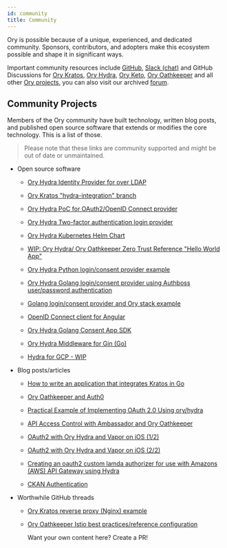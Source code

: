 ```yaml
---
id: community
title: Community
---
```


Ory is possible because of a unique, experienced, and dedicated community.
Sponsors, contributors, and adopters make this ecosystem possible and shape it
in significant ways.

Important community resources include [GitHub](https://github.com/Ory),
[Slack (chat)](https://slack.Ory.sh/) and GitHub Discussions for
[Ory Kratos](https://github.com/ory/kratos/discussions),
[Ory Hydra](https://github.com/ory/hydra/discussions),
[Ory Keto](https://github.com/ory/oathkeeper/discussions),
[Ory Oathkeeper](https://github.com/ory/oathkeeper/discussions) and all other
[Ory projects](https://github.com/ory/meta/discussions), you can also visit our
archived [forum](https://community.Ory.sh/).

## Community Projects

Members of the Ory community have built technology, written blog posts, and
published open source software that extends or modifies the core technology.
This is a list of those.

> Please note that these links are community supported and might be out of date
> or unmaintained.

- Open source software

  - [Ory Hydra Identity Provider for over LDAP](https://github.com/i-core/werther)
  - [Ory Kratos "hydra-integration" branch](https://github.com/Ory/kratos-selfservice-ui-node/tree/hydra-integration-2021)
  - [Ory Hydra PoC for OAuth2/OpenID Connect provider](https://git.dittberner.info/jan/hydra_oidc_poc)
  - [Ory Hydra Two-factor authentication login provider](https://github.com/epandurski/hydra_login2f)
  - [Ory Hydra Kubernetes Helm Chart](https://github.com/kubernetes/charts/pull/1022)
  - [WIP: Ory Hydra/ Ory Oathkeeper Zero Trust Reference "Hello World App"](https://github.com/JasonCubic/oathkeeper_hydra_reverse_proxy)

  - [Ory Hydra Python login/consent provider example](https://github.com/westphahl/hydra-login-consent-python)
  - [Ory Hydra Golang login/consent provider using Authboss user/password authentication](https://github.com/nbycomp/login-consent)
  - [Golang login/consent provider and Ory stack example](https://github.com/piensa/logico)
  - [OpenID Connect client for Angular](https://git.webmeisterei.com/minadmin/js-oidc)
  - [Ory Hydra Golang Consent App SDK](https://github.com/janekolszak/idp)
  - [Ory Hydra Middleware for Gin (Go)](https://github.com/janekolszak/gin-hydra)
  - [Hydra for GCP - WIP](https://github.com/someone1/hydra-gcp)

- Blog posts/articles

  - [How to write an application that integrates Kratos in Go](https://stories.abletech.nz/integrating-third-party-provider-kratos-f5514b53af66)
  - [Ory Oathkeeper and Auth0](https://blog.commit.dev/articles/open-source-sundays-building-a-user-management-solution-using-Ory-oathkeeper-and-auth0)
  - [Practical Example of Implementing OAuth 2.0 Using ory/hydra](https://yusufs.medium.com/practical-example-of-implementing-oauth-2-0-using-ory-hydra-fbaa2765d94f)

  - [API Access Control with Ambassador and Ory Oathkeeper](https://blog.getambassador.io/part-2-api-access-control-and-authentication-with-kubernetes-ambassador-and-Ory-oathkeeper-q-a-127fa57f6332?utm_content=76739953&utm_medium=social&utm_source=twitter)
  - [OAuth2 with Ory Hydra and Vapor on iOS (1/2)](https://medium.com/12plus1/oauth2-with-Ory-hydra-vapor-3-and-ios-12-ca0e61c28f5a)
  - [OAuth2 with Ory Hydra and Vapor on iOS (2/2)](https://medium.com/12plus1/oauth2-implementation-with-Ory-hydra-vapor-3-and-ios-12-d1fe688a5479)
  - [Creating an oauth2 custom lamda authorizer for use with Amazons (AWS) API Gateway using Hydra](https://blogs.edwardwilde.com/2017/01/12/creating-an-oauth2-custom-lamda-authorizer-for-use-with-amazons-aws-api-gateway-using-hydra/)
  - [CKAN Authentication](https://tech.datopian.com/authentication/#introduction)

- Worthwhile GitHub threads

  - [Ory Kratos reverse proxy (Nginx) example](https://github.com/Ory/kratos/discussions/1049)
  - [Ory Oathkeeper Istio best practices/reference configuration](https://github.com/Ory/oathkeeper/issues/624)

    Want your own content here? Create a PR!

